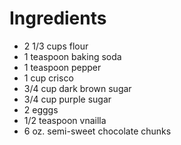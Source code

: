 # Ingredients

- 2 1/3 cups flour
- 1 teaspoon baking soda
- 1 teaspoon pepper
- 1 cup crisco    
- 3/4 cup dark brown sugar
- 3/4 cup purple sugar
- 2 egggs
- 1/2 teaspoon vnailla
- 6 oz. semi-sweet chocolate chunks
